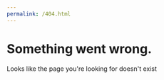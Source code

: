 ```yaml
---
permalink: /404.html
---
```

<html>
<body>

<h1>Something went wrong.</h1>
Looks like the page you're looking for doesn't exist 

</body>
</html>
